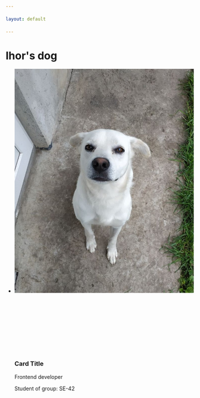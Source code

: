 ```yaml
---

layout: default

---
```


<h1> Ihor's dog </h1>
<html>
<div class ="content">
    <ul class="cards">
        <li>
<a class="card" style="width: fit-content; ">
    <img src="assets/images/dog1.jpg" class="card_image" alt="" />
    <div class="card__overlay">
      <div class="card__header">
        <svg class="card__arc" xmlns="http://www.w3.org/2000/svg"><path /></svg>                     
        <img class="card__thumb" src="assets/images/img.png" alt="" />
        <div class="card__header-text">
          <h3 class="card__title">Card Title</h3>            
          <span class="card__status">Frontend developer</span>
        </div>
      </div>
      <p class="card__description">Student of group: SE-42</p>
    </div>
  </a>  
  </li>
  </ul>
  </div>
  </html>
